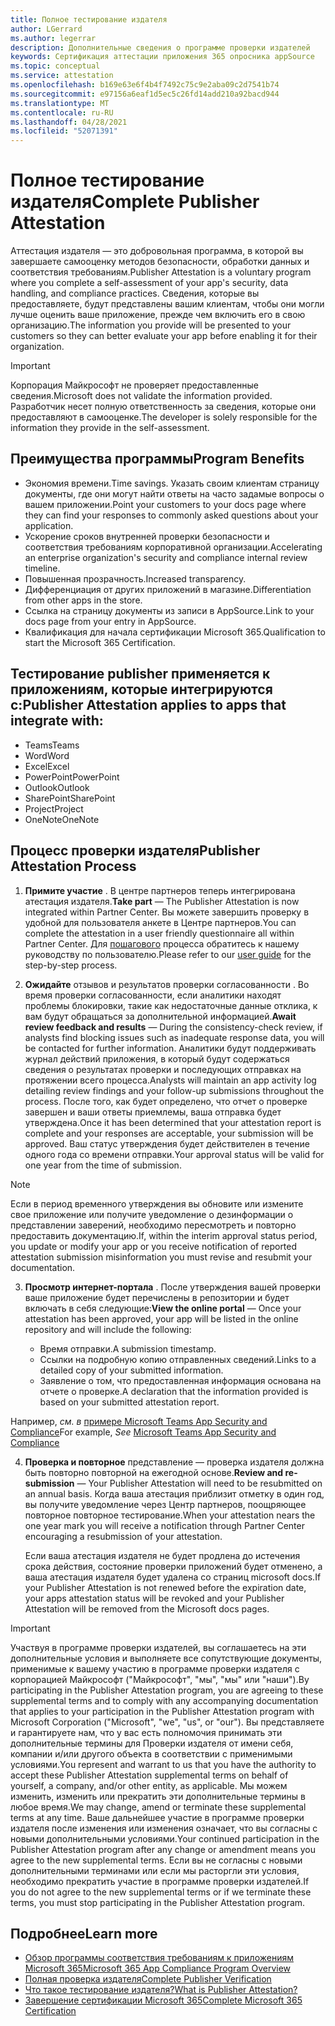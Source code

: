 ```yaml
---
title: Полное тестирование издателя
author: LGerrard
ms.author: legerrar
description: Дополнительные сведения о программе проверки издателей
keywords: Сертификация аттестации приложения 365 опросника appSource
ms.topic: conceptual
ms.service: attestation
ms.openlocfilehash: b169e63e6f4b4f7492c75c9e2aba09c2d7541b74
ms.sourcegitcommit: e97156a6eaf1d5ec5c26fd14add210a92bacd944
ms.translationtype: MT
ms.contentlocale: ru-RU
ms.lasthandoff: 04/28/2021
ms.locfileid: "52071391"
---
```

# <a name="complete-publisher-attestation"></a><span data-ttu-id="93ed9-104">Полное тестирование издателя</span><span class="sxs-lookup"><span data-stu-id="93ed9-104">Complete Publisher Attestation</span></span>

<span data-ttu-id="93ed9-105">Аттестация издателя — это добровольная программа, в которой вы завершаете самооценку методов безопасности, обработки данных и соответствия требованиям.</span><span class="sxs-lookup"><span data-stu-id="93ed9-105">Publisher Attestation is a voluntary program where you complete a self-assessment of your app's security, data handling, and compliance practices.</span></span> <span data-ttu-id="93ed9-106">Сведения, которые вы предоставляете, будут представлены вашим клиентам, чтобы они могли лучше оценить ваше приложение, прежде чем включить его в свою организацию.</span><span class="sxs-lookup"><span data-stu-id="93ed9-106">The information you provide will be presented to your customers so they can better evaluate your app before enabling it for their organization.</span></span> 

> [!IMPORTANT]
> <span data-ttu-id="93ed9-107">Корпорация Майкрософт не проверяет предоставленные сведения.</span><span class="sxs-lookup"><span data-stu-id="93ed9-107">Microsoft does not validate the information provided.</span></span> <span data-ttu-id="93ed9-108">Разработчик несет полную ответственность за сведения, которые они предоставляют в самооценке.</span><span class="sxs-lookup"><span data-stu-id="93ed9-108">The developer is solely responsible for the information they provide in the self-assessment.</span></span> 

## <a name="program-benefits"></a><span data-ttu-id="93ed9-109">Преимущества программы</span><span class="sxs-lookup"><span data-stu-id="93ed9-109">Program Benefits</span></span>
- <span data-ttu-id="93ed9-110">Экономия времени.</span><span class="sxs-lookup"><span data-stu-id="93ed9-110">Time savings.</span></span> <span data-ttu-id="93ed9-111">Указать своим клиентам страницу документы, где они могут найти ответы на часто задамые вопросы о вашем приложении.</span><span class="sxs-lookup"><span data-stu-id="93ed9-111">Point your customers to your docs page where they can find your responses to commonly asked questions about your application.</span></span> 
- <span data-ttu-id="93ed9-112">Ускорение сроков внутренней проверки безопасности и соответствия требованиям корпоративной организации.</span><span class="sxs-lookup"><span data-stu-id="93ed9-112">Accelerating an enterprise organization's security and compliance internal review timeline.</span></span>
- <span data-ttu-id="93ed9-113">Повышенная прозрачность.</span><span class="sxs-lookup"><span data-stu-id="93ed9-113">Increased transparency.</span></span>
- <span data-ttu-id="93ed9-114">Дифференциация от других приложений в магазине.</span><span class="sxs-lookup"><span data-stu-id="93ed9-114">Differentiation from other apps in the store.</span></span> 
- <span data-ttu-id="93ed9-115">Ссылка на страницу документы из записи в AppSource.</span><span class="sxs-lookup"><span data-stu-id="93ed9-115">Link to your docs page from your entry in AppSource.</span></span> 
- <span data-ttu-id="93ed9-116">Квалификация для начала сертификации Microsoft 365.</span><span class="sxs-lookup"><span data-stu-id="93ed9-116">Qualification to start the Microsoft 365 Certification.</span></span>

## <a name="publisher-attestation-applies-to-apps-that-integrate-with"></a><span data-ttu-id="93ed9-117">Тестирование publisher применяется к приложениям, которые интегрируются с:</span><span class="sxs-lookup"><span data-stu-id="93ed9-117">Publisher Attestation applies to apps that integrate with:</span></span>
- <span data-ttu-id="93ed9-118">Teams</span><span class="sxs-lookup"><span data-stu-id="93ed9-118">Teams</span></span>
- <span data-ttu-id="93ed9-119">Word</span><span class="sxs-lookup"><span data-stu-id="93ed9-119">Word</span></span>
- <span data-ttu-id="93ed9-120">Excel</span><span class="sxs-lookup"><span data-stu-id="93ed9-120">Excel</span></span>
- <span data-ttu-id="93ed9-121">PowerPoint</span><span class="sxs-lookup"><span data-stu-id="93ed9-121">PowerPoint</span></span> 
- <span data-ttu-id="93ed9-122">Outlook</span><span class="sxs-lookup"><span data-stu-id="93ed9-122">Outlook</span></span>
- <span data-ttu-id="93ed9-123">SharePoint</span><span class="sxs-lookup"><span data-stu-id="93ed9-123">SharePoint</span></span>
- <span data-ttu-id="93ed9-124">Project</span><span class="sxs-lookup"><span data-stu-id="93ed9-124">Project</span></span>
- <span data-ttu-id="93ed9-125">OneNote</span><span class="sxs-lookup"><span data-stu-id="93ed9-125">OneNote</span></span>

## <a name="publisher-attestation-process"></a><span data-ttu-id="93ed9-126">Процесс проверки издателя</span><span class="sxs-lookup"><span data-stu-id="93ed9-126">Publisher Attestation Process</span></span>

1. <span data-ttu-id="93ed9-127">**Примите участие** . В центре партнеров теперь интегрирована атестация издателя.</span><span class="sxs-lookup"><span data-stu-id="93ed9-127">**Take part** — The Publisher Attestation is now integrated within Partner Center.</span></span> <span data-ttu-id="93ed9-128">Вы можете завершить проверку в удобной для пользователя анкете в Центре партнеров.</span><span class="sxs-lookup"><span data-stu-id="93ed9-128">You can complete the attestation in a user friendly questionnaire all within Partner Center.</span></span> <span data-ttu-id="93ed9-129">Для [пошагового](https://docs.microsoft.com/microsoft-365-app-certification/docs/userguide) процесса обратитесь к нашему руководству по пользователю.</span><span class="sxs-lookup"><span data-stu-id="93ed9-129">Please refer to our [user guide](https://docs.microsoft.com/microsoft-365-app-certification/docs/userguide) for the step-by-step process.</span></span>

2. <span data-ttu-id="93ed9-130">**Ожидайте** отзывов и результатов проверки согласованности . Во время проверки согласованности, если аналитики находят проблемы блокировки, такие как недостаточные данные отклика, к вам будут обращаться за дополнительной информацией.</span><span class="sxs-lookup"><span data-stu-id="93ed9-130">**Await review feedback and results** — During the consistency-check review, if analysts find blocking issues such as inadequate response data, you will be contacted for further information.</span></span> <span data-ttu-id="93ed9-131">Аналитики будут поддерживать журнал действий приложения, в который будут содержаться сведения о результатах проверки и последующих отправках на протяжении всего процесса.</span><span class="sxs-lookup"><span data-stu-id="93ed9-131">Analysts will maintain an app activity log detailing review findings and your follow-up submissions throughout the process.</span></span> <span data-ttu-id="93ed9-132">После того, как будет определено, что отчет о проверке завершен и ваши ответы приемлемы, ваша отправка будет утверждена.</span><span class="sxs-lookup"><span data-stu-id="93ed9-132">Once it has been determined that your attestation report is complete and your responses are acceptable, your submission will be approved.</span></span> <span data-ttu-id="93ed9-133">Ваш статус утверждения будет действителен в течение одного года со времени отправки.</span><span class="sxs-lookup"><span data-stu-id="93ed9-133">Your approval status will be valid for one year from the time of submission.</span></span>

> [!NOTE]
> <span data-ttu-id="93ed9-134">Если в период временного утверждения вы обновите или измените свое приложение или получите уведомление о дезинформации о представлении заверений, необходимо пересмотреть и повторно предоставить документацию.</span><span class="sxs-lookup"><span data-stu-id="93ed9-134">If, within the interim approval status period, you update or modify your app or you receive notification of reported attestation submission misinformation you must revise and resubmit your documentation.</span></span>

3. <span data-ttu-id="93ed9-135">**Просмотр интернет-портала** . После утверждения вашей проверки ваше приложение будет перечислены в репозитории и будет включать в себя следующие:</span><span class="sxs-lookup"><span data-stu-id="93ed9-135">**View the online portal** — Once your attestation has been approved, your app will be listed in the online repository and will include the following:</span></span>

   - <span data-ttu-id="93ed9-136">Время отправки.</span><span class="sxs-lookup"><span data-stu-id="93ed9-136">A submission timestamp.</span></span>
   - <span data-ttu-id="93ed9-137">Ссылки на подробную копию отправленных сведений.</span><span class="sxs-lookup"><span data-stu-id="93ed9-137">Links to a detailed copy of your submitted information.</span></span>
   - <span data-ttu-id="93ed9-138">Заявление о том, что предоставленная информация основана на отчете о проверке.</span><span class="sxs-lookup"><span data-stu-id="93ed9-138">A declaration that the information provided is based on your submitted attestation report.</span></span>

<span data-ttu-id="93ed9-139">Например, *см. в* [примере Microsoft Teams App Security and Compliance](../teams/teams-apps.md)</span><span class="sxs-lookup"><span data-stu-id="93ed9-139">For example, *See* [Microsoft Teams App Security and Compliance](../teams/teams-apps.md)</span></span>

4. <span data-ttu-id="93ed9-140">**Проверка и повторное** представление — проверка издателя должна быть повторно повторной на ежегодной основе.</span><span class="sxs-lookup"><span data-stu-id="93ed9-140">**Review and re-submission** — Your Publisher Attestation will need to be resubmitted on an annual basis.</span></span> <span data-ttu-id="93ed9-141">Когда ваша атестация приблизит отметку в один год, вы получите уведомление через Центр партнеров, поощряющее повторное повторное тестирование.</span><span class="sxs-lookup"><span data-stu-id="93ed9-141">When your attestation nears the one year mark you will receive a notification through Partner Center encouraging a resubmission of your attestation.</span></span> 

   <span data-ttu-id="93ed9-142">Если ваша атестация издателя не будет продлена до истечения срока действия, состояние проверки приложений будет отменено, а ваша атестация издателя будет удалена со страниц microsoft docs.</span><span class="sxs-lookup"><span data-stu-id="93ed9-142">If your Publisher Attestation is not renewed before the expiration date, your apps attestation status will be revoked and your Publisher Attestation will be removed from the Microsoft docs pages.</span></span> 

>[!IMPORTANT]
><span data-ttu-id="93ed9-143">Участвуя в программе проверки издателей, вы соглашаетесь на эти дополнительные условия и выполняете все сопутствующие документы, применимые к вашему участию в программе проверки издателя с корпорацией Майкрософт ("Майкрософт", "мы", "мы" или "наши").</span><span class="sxs-lookup"><span data-stu-id="93ed9-143">By participating in the Publisher Attestation program, you are agreeing to these supplemental terms and to comply with any accompanying documentation that applies to your participation in the Publisher Attestation program with Microsoft Corporation ("Microsoft", "we", "us", or "our").</span></span> <span data-ttu-id="93ed9-144">Вы представляете и гарантируете нам, что у вас есть полномочия принимать эти дополнительные термины для Проверки издателя от имени себя, компании и/или другого объекта в соответствии с применимыми условиями.</span><span class="sxs-lookup"><span data-stu-id="93ed9-144">You represent and warrant to us that you have the authority to accept these Publisher Attestation supplemental terms on behalf of yourself, a company, and/or other entity, as applicable.</span></span> <span data-ttu-id="93ed9-145">Мы можем изменить, изменить или прекратить эти дополнительные термины в любое время.</span><span class="sxs-lookup"><span data-stu-id="93ed9-145">We may change, amend or terminate these supplemental terms at any time.</span></span> <span data-ttu-id="93ed9-146">Ваше дальнейшее участие в программе проверки издателя после изменения или изменения означает, что вы согласны с новыми дополнительными условиями.</span><span class="sxs-lookup"><span data-stu-id="93ed9-146">Your continued participation in the Publisher Attestation program after any change or amendment means you agree to the new supplemental terms.</span></span> <span data-ttu-id="93ed9-147">Если вы не согласны с новыми дополнительными терминами или если мы расторгли эти условия, необходимо прекратить участие в программе проверки издателей.</span><span class="sxs-lookup"><span data-stu-id="93ed9-147">If you do not agree to the new supplemental terms or if we terminate these terms, you must stop participating in the Publisher Attestation program.</span></span>

## <a name="learn-more"></a><span data-ttu-id="93ed9-148">Подробнее</span><span class="sxs-lookup"><span data-stu-id="93ed9-148">Learn more</span></span>

* [<span data-ttu-id="93ed9-149">Обзор программы соответствия требованиям к приложениям Microsoft 365</span><span class="sxs-lookup"><span data-stu-id="93ed9-149">Microsoft 365 App Compliance Program Overview</span></span>](~/overview.md)  
* [<span data-ttu-id="93ed9-150">Полная проверка издателя</span><span class="sxs-lookup"><span data-stu-id="93ed9-150">Complete Publisher Verification</span></span>](https://docs.microsoft.com/azure/active-directory/develop/mark-app-as-publisher-verified)  
* [<span data-ttu-id="93ed9-151">Что такое тестирование издателя?</span><span class="sxs-lookup"><span data-stu-id="93ed9-151">What is Publisher Attestation?</span></span>](~/docs/enterprise-app-attestation-guide.md)  
* [<span data-ttu-id="93ed9-152">Завершение сертификации Microsoft 365</span><span class="sxs-lookup"><span data-stu-id="93ed9-152">Complete Microsoft 365 Certification</span></span>](~/docs/certification.md)
